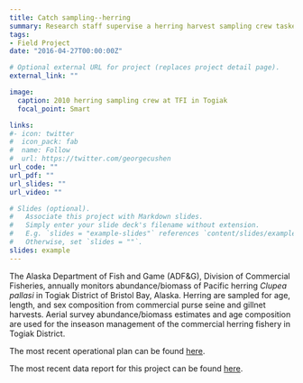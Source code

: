 ```yaml
---
title: Catch sampling--herring
summary: Research staff supervise a herring harvest sampling crew tasked with sampling the Togiak herring harvest.
tags:
- Field Project
date: "2016-04-27T00:00:00Z"

# Optional external URL for project (replaces project detail page).
external_link: ""

image:
  caption: 2010 herring sampling crew at TFI in Togiak
  focal_point: Smart

links:
#- icon: twitter
#  icon_pack: fab
#  name: Follow
#  url: https://twitter.com/georgecushen
url_code: ""
url_pdf: ""
url_slides: ""
url_video: ""

# Slides (optional).
#   Associate this project with Markdown slides.
#   Simply enter your slide deck's filename without extension.
#   E.g. `slides = "example-slides"` references `content/slides/example-slides.md`.
#   Otherwise, set `slides = ""`.
slides: example
---
```


The  Alaska  Department  of  Fish  and  Game  (ADF&G),  Division  of  Commercial  Fisheries,  annually  monitors abundance/biomass of Pacific herring _Clupea pallasi_ in Togiak District of Bristol Bay, Alaska. Herring are sampled for  age,  length,  and  sex  composition  from  commercial  purse  seine  and  gillnet  harvests.  Aerial  survey abundance/biomass estimates and age composition are used for the inseason management of the commercial herring fishery in Togiak District. 

The most recent operational plan
can be found [here](http://www.adfg.alaska.gov/FedAidPDFs/ROP.CF.2A.2016.02.pdf).

The most recent data report for this project can be found [here](http://www.adfg.alaska.gov/FedAidPDFs/FDS15-35.pdf).

